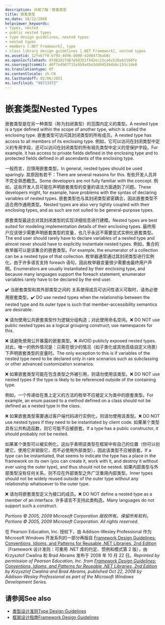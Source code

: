 ```yaml
---
description: 详细了解：嵌套类型
title: 嵌套类型
ms.date: 10/22/2008
helpviewer_keywords:
- types, nested
- public nested types
- type design guidelines, nested types
- nested types
- members [.NET Framework], type
- class library design guidelines [.NET Framework], nested types
ms.assetid: 12feb7f0-b793-4d96-b090-42d6473bab8c
ms.openlocfilehash: 07d81827d67e50351f442ec15ca6cb18a63160fe
ms.sourcegitcommit: ddf7edb67715a5b9a45e3dd44536dabc153c1de0
ms.translationtype: HT
ms.contentlocale: zh-CN
ms.lasthandoff: 02/06/2021
ms.locfileid: "99713372"
---
```

# <a name="nested-types"></a><span data-ttu-id="7a2b8-103">嵌套类型</span><span class="sxs-lookup"><span data-stu-id="7a2b8-103">Nested Types</span></span>

<span data-ttu-id="7a2b8-104">嵌套类型是在另一种类型（称为封闭类型）的范围内定义的类型。</span><span class="sxs-lookup"><span data-stu-id="7a2b8-104">A nested type is a type defined within the scope of another type, which is called the enclosing type.</span></span> <span data-ttu-id="7a2b8-105">嵌套类型可访问其封闭类型的所有成员。</span><span class="sxs-lookup"><span data-stu-id="7a2b8-105">A nested type has access to all members of its enclosing type.</span></span> <span data-ttu-id="7a2b8-106">例如，它可以访问在封闭类型中定义的专用字段，还可以访问在封闭类型的所有祖先类型中定义的受保护字段。</span><span class="sxs-lookup"><span data-stu-id="7a2b8-106">For example, it has access to private fields defined in the enclosing type and to protected fields defined in all ascendants of the enclosing type.</span></span>

 <span data-ttu-id="7a2b8-107">一般而言，应慎用嵌套类型。</span><span class="sxs-lookup"><span data-stu-id="7a2b8-107">In general, nested types should be used sparingly.</span></span> <span data-ttu-id="7a2b8-108">其原因有若干：</span><span class="sxs-lookup"><span data-stu-id="7a2b8-108">There are several reasons for this.</span></span> <span data-ttu-id="7a2b8-109">有些开发人员并不完全熟悉概念。</span><span class="sxs-lookup"><span data-stu-id="7a2b8-109">Some developers are not fully familiar with the concept.</span></span> <span data-ttu-id="7a2b8-110">例如，这些开发人员可能在声明嵌套类型的变量的语法方面遇到了问题。</span><span class="sxs-lookup"><span data-stu-id="7a2b8-110">These developers might, for example, have problems with the syntax of declaring variables of nested types.</span></span> <span data-ttu-id="7a2b8-111">嵌套类型也与其封闭类型紧密耦合，因此嵌套类型不适合用作通用类型。</span><span class="sxs-lookup"><span data-stu-id="7a2b8-111">Nested types are also very tightly coupled with their enclosing types, and as such are not suited to be general-purpose types.</span></span>

 <span data-ttu-id="7a2b8-112">嵌套类型最适合对其封闭类型的实现详细信息进行建模。</span><span class="sxs-lookup"><span data-stu-id="7a2b8-112">Nested types are best suited for modeling implementation details of their enclosing types.</span></span> <span data-ttu-id="7a2b8-113">最终用户应该很少需要声明嵌套类型的变量，也几乎永远不需要显式实例化嵌套类型。</span><span class="sxs-lookup"><span data-stu-id="7a2b8-113">The end user should rarely have to declare variables of a nested type and almost never should have to explicitly instantiate nested types.</span></span> <span data-ttu-id="7a2b8-114">例如，集合的枚举器可以是该集合的嵌套类型。</span><span class="sxs-lookup"><span data-stu-id="7a2b8-114">For example, the enumerator of a collection can be a nested type of that collection.</span></span> <span data-ttu-id="7a2b8-115">枚举器通常通过其封闭类型进行实例化，由于许多语言支持 foreach 语句，因此枚举器变量很少需要由最终用户声明。</span><span class="sxs-lookup"><span data-stu-id="7a2b8-115">Enumerators are usually instantiated by their enclosing type, and because many languages support the foreach statement, enumerator variables rarely have to be declared by the end user.</span></span>

 <span data-ttu-id="7a2b8-116">✔️ 当嵌套类型和其外部类型之间的 关系使得成员可访问性语义可取时，请务必使用嵌套类型。</span><span class="sxs-lookup"><span data-stu-id="7a2b8-116">✔️ DO use nested types when the relationship between the nested type and its outer type is such that member-accessibility semantics are desirable.</span></span>

 <span data-ttu-id="7a2b8-117">❌ 请勿使用公共嵌套类型作为逻辑分组构造；对此使用命名空间。</span><span class="sxs-lookup"><span data-stu-id="7a2b8-117">❌ DO NOT use public nested types as a logical grouping construct; use namespaces for this.</span></span>

 <span data-ttu-id="7a2b8-118">❌ 请避免使用公开暴露的嵌套类型。</span><span class="sxs-lookup"><span data-stu-id="7a2b8-118">❌ AVOID publicly exposed nested types.</span></span> <span data-ttu-id="7a2b8-119">对此，唯一的例外情况是：只需在很少的情况（如子类化或其他高级自定义场景）下声明嵌套类型的变量时。</span><span class="sxs-lookup"><span data-stu-id="7a2b8-119">The only exception to this is if variables of the nested type need to be declared only in rare scenarios such as subclassing or other advanced customization scenarios.</span></span>

 <span data-ttu-id="7a2b8-120">❌ 如果嵌套类型可能在包含类型之外被引用，则请勿使用该类型。</span><span class="sxs-lookup"><span data-stu-id="7a2b8-120">❌ DO NOT use nested types if the type is likely to be referenced outside of the containing type.</span></span>

 <span data-ttu-id="7a2b8-121">例如，一个传递给在类上定义的方法的枚举不应被定义为类中的嵌套类型。</span><span class="sxs-lookup"><span data-stu-id="7a2b8-121">For example, an enum passed to a method defined on a class should not be defined as a nested type in the class.</span></span>

 <span data-ttu-id="7a2b8-122">❌ 如果嵌套类型需要通过客户端代码进行实例化，则请勿使用该类型。</span><span class="sxs-lookup"><span data-stu-id="7a2b8-122">❌ DO NOT use nested types if they need to be instantiated by client code.</span></span>  <span data-ttu-id="7a2b8-123">如果某个类型具有公共构造函数，则它可能不应被嵌套。</span><span class="sxs-lookup"><span data-stu-id="7a2b8-123">If a type has a public constructor, it should probably not be nested.</span></span>

 <span data-ttu-id="7a2b8-124">如果某个类型可以被实例化，这似乎表明该类型在框架中有自己的位置（你可以创建它，使用它并销毁它，而不必使用外部类型），因此该类型不应被嵌套。</span><span class="sxs-lookup"><span data-stu-id="7a2b8-124">If a type can be instantiated, that seems to indicate the type has a place in the framework on its own (you can create it, work with it, and destroy it without ever using the outer type), and thus should not be nested.</span></span> <span data-ttu-id="7a2b8-125">如果内部类型与外部类型没有任何关系，则不应在外部类型之外广泛重用内部类型。</span><span class="sxs-lookup"><span data-stu-id="7a2b8-125">Inner types should not be widely reused outside of the outer type without any relationship whatsoever to the outer type.</span></span>

 <span data-ttu-id="7a2b8-126">❌ 请勿将嵌套类型定义为接口的成员。</span><span class="sxs-lookup"><span data-stu-id="7a2b8-126">❌ DO NOT define a nested type as a member of an interface.</span></span> <span data-ttu-id="7a2b8-127">许多语言不支持此类构造。</span><span class="sxs-lookup"><span data-stu-id="7a2b8-127">Many languages do not support such a construct.</span></span>

 <span data-ttu-id="7a2b8-128">*Portions © 2005, 2009 Microsoft Corporation 版权所有。保留所有权利。*</span><span class="sxs-lookup"><span data-stu-id="7a2b8-128">*Portions © 2005, 2009 Microsoft Corporation. All rights reserved.*</span></span>

 <span data-ttu-id="7a2b8-129">在 Pearson Education, Inc. 授权下，由 Addison-Wesley Professional 作为 Microsoft Windows 开发系列的一部分再版自 [Framework Design Guidelines: Conventions, Idioms, and Patterns for Reusable .NET Libraries, 2nd Edition](https://www.informit.com/store/framework-design-guidelines-conventions-idioms-and-9780321545619)（Framework 设计准则：可重用 .NET 库的约定、惯例和模式第 2 版），由 Krzysztof Cwalina 和 Brad Abrams 发布于 2008 年 10 月 22 日。</span><span class="sxs-lookup"><span data-stu-id="7a2b8-129">*Reprinted by permission of Pearson Education, Inc. from [Framework Design Guidelines: Conventions, Idioms, and Patterns for Reusable .NET Libraries, 2nd Edition](https://www.informit.com/store/framework-design-guidelines-conventions-idioms-and-9780321545619) by Krzysztof Cwalina and Brad Abrams, published Oct 22, 2008 by Addison-Wesley Professional as part of the Microsoft Windows Development Series.*</span></span>

## <a name="see-also"></a><span data-ttu-id="7a2b8-130">请参阅</span><span class="sxs-lookup"><span data-stu-id="7a2b8-130">See also</span></span>

- [<span data-ttu-id="7a2b8-131">类型设计准则</span><span class="sxs-lookup"><span data-stu-id="7a2b8-131">Type Design Guidelines</span></span>](type.md)
- [<span data-ttu-id="7a2b8-132">框架设计指南</span><span class="sxs-lookup"><span data-stu-id="7a2b8-132">Framework Design Guidelines</span></span>](index.md)
